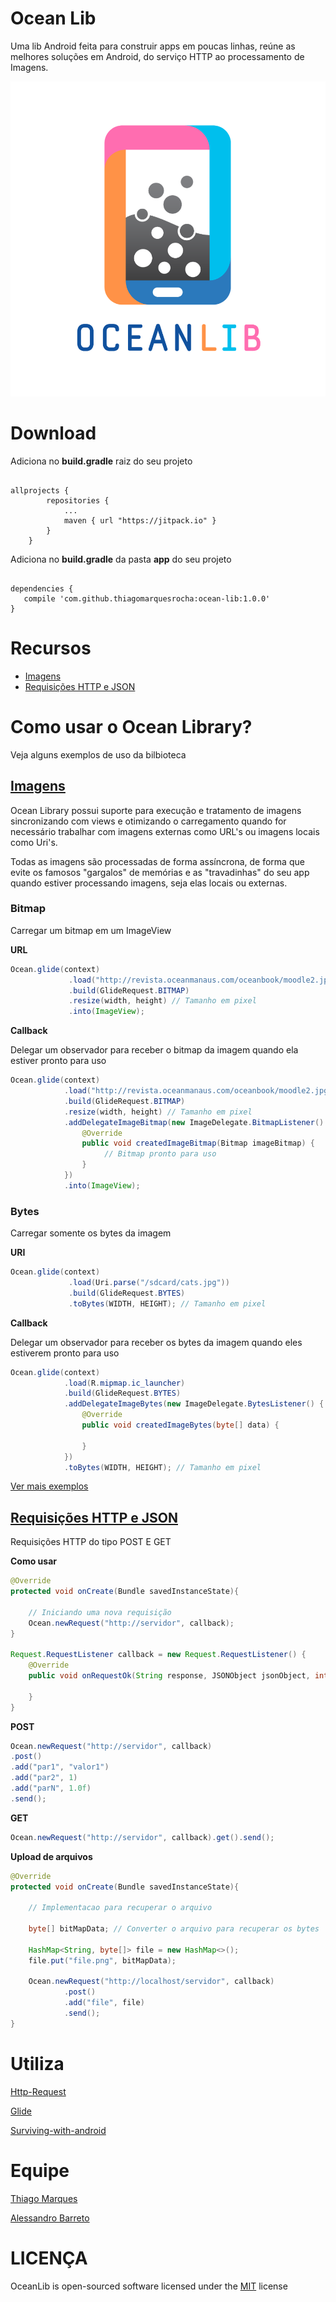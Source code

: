 # Ocean Lib

Uma lib Android feita para construir apps em poucas linhas, reúne as melhores soluções em Android, do serviço HTTP ao processamento de Imagens.

![Ocean Library](https://raw.githubusercontent.com/thiagomarquesrocha/ocean-lib/master/oceanlib.png)

# Download

Adiciona no **build.gradle** raiz do seu projeto

``` Gradle 

allprojects {
		repositories {
			...
			maven { url "https://jitpack.io" }
		}
	}
```


Adiciona no **build.gradle** da pasta **app** do seu projeto

``` Gradle 

dependencies {
   compile 'com.github.thiagomarquesrocha:ocean-lib:1.0.0'
}
```

# Recursos

- [Imagens](https://github.com/thiagomarquesrocha/ocean-lib/wiki/Imagens)
- [Requisições HTTP e JSON](https://github.com/thiagomarquesrocha/ocean-lib/wiki/Requisi%C3%A7%C3%B5es-HTTP-e-JSON)


# Como usar o Ocean Library?

Veja alguns exemplos de uso da bilbioteca

## [Imagens](https://github.com/thiagomarquesrocha/ocean-lib/wiki/Imagens)

Ocean Library possui suporte para execução e tratamento de imagens sincronizando com views e otimizando o carregamento quando for necessário trabalhar com imagens externas como URL's ou imagens locais como Uri's.

Todas as imagens são processadas de forma assíncrona, de forma que evite os famosos "gargalos" de memórias e as "travadinhas" do seu app quando estiver processando imagens, seja elas locais ou externas.

### Bitmap

Carregar um bitmap em um ImageView

**URL**

``` Java 
Ocean.glide(context)
             .load("http://revista.oceanmanaus.com/oceanbook/moodle2.jpg")
             .build(GlideRequest.BITMAP)
             .resize(width, height) // Tamanho em pixel
             .into(ImageView);
```

**Callback**

Delegar um observador para receber o bitmap da imagem quando ela estiver pronto para uso

``` Java 
Ocean.glide(context)
            .load("http://revista.oceanmanaus.com/oceanbook/moodle2.jpg")
            .build(GlideRequest.BITMAP)
            .resize(width, height) // Tamanho em pixel
            .addDelegateImageBitmap(new ImageDelegate.BitmapListener() {
                @Override
                public void createdImageBitmap(Bitmap imageBitmap) {
                     // Bitmap pronto para uso               
                }
            })
            .into(ImageView);
```

### Bytes

Carregar somente os bytes da imagem

**URI**

``` Java 
Ocean.glide(context)
             .load(Uri.parse("/sdcard/cats.jpg"))
             .build(GlideRequest.BYTES)
             .toBytes(WIDTH, HEIGHT); // Tamanho em pixel
```

**Callback** 

Delegar um observador para receber os bytes da imagem quando eles estiverem pronto para uso

``` Java 
Ocean.glide(context)
            .load(R.mipmap.ic_launcher)
            .build(GlideRequest.BYTES)
            .addDelegateImageBytes(new ImageDelegate.BytesListener() {
                @Override
                public void createdImageBytes(byte[] data) {
                                    
                }
            })
            .toBytes(WIDTH, HEIGHT); // Tamanho em pixel
```


[Ver mais exemplos](https://github.com/thiagomarquesrocha/ocean-lib/wiki/Imagens)

## [Requisições HTTP e JSON](https://github.com/thiagomarquesrocha/ocean-lib/wiki/Requisi%C3%A7%C3%B5es-HTTP-e-JSON)

Requisições HTTP do tipo POST E GET

**Como usar**

``` Java 
@Override
protected void onCreate(Bundle savedInstanceState){

    // Iniciando uma nova requisição
    Ocean.newRequest("http://servidor", callback);
}

Request.RequestListener callback = new Request.RequestListener() {
    @Override
    public void onRequestOk(String response, JSONObject jsonObject, int error) {

    }
}
```

**POST**

``` Java 
Ocean.newRequest("http://servidor", callback)
.post()
.add("par1", "valor1")
.add("par2", 1)
.add("parN", 1.0f)
.send();
```

**GET**

``` Java 
Ocean.newRequest("http://servidor", callback).get().send();
```

**Upload de arquivos**

``` Java 
@Override
protected void onCreate(Bundle savedInstanceState){

    // Implementacao para recuperar o arquivo

    byte[] bitMapData; // Converter o arquivo para recuperar os bytes

    HashMap<String, byte[]> file = new HashMap<>();
    file.put("file.png", bitMapData);

    Ocean.newRequest("http://localhost/servidor", callback)
            .post()
            .add("file", file)
            .send();
}
```

# Utiliza

[Http-Request](https://github.com/kevinsawicki/http-request)

[Glide](https://github.com/bumptech/glide)

[Surviving-with-android](https://github.com/survivingwithandroid/Surviving-with-android)

# Equipe

 [Thiago Marques](https://github.com/thiagomarquesrocha)


 [Alessandro Barreto](https://github.com/AleBarreto)

# LICENÇA

OceanLib is open-sourced software licensed under the [MIT](https://opensource.org/licenses/MIT) license
